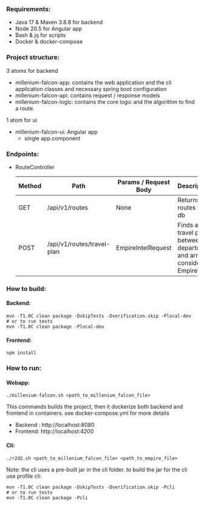 ### Requirements:
- Java 17 & Maven 3.8.8 for backend
- Node 20.5 for Angular app
- Bash & jq for scripts
- Docker & docker-compose


### Project structure: 
3 atoms for backend
- millenium-falcon-app: contains the web application and the cli application classes and necessary spring boot configuration
- millenium-falcon-api: contains request / response models
- millenium-falcon-logic: contains the core logic and the algorithm to find a route.

1 atom for ui
- millenium-falcon-ui: Angular app
  - single app.component

### Endpoints: 
- RouteController

  | Method | Path                       | Params / Request Body | Description                                                               |
  |--------|----------------------------|-----------------------|---------------------------------------------------------------------------|
  | GET    | /api/v1/routes             | None                  | Returns all routes from db                                                |
  | POST   | /api/v1/routes/travel-plan | EmpireIntelRequest    | Finds a travel plan between departure and arrival considering EmpireIntel |

### How to build:
#### Backend:

```shell
mvn -T1.0C clean package -DskipTests -Dverification.skip -Plocal-dev
# or to run tests
mvn -T1.0C clean package -Plocal-dev
```
#### Frontend:
```shell
npm install
```
### How to run: 
#### Webapp:
```shell
./millenium-falcon.sh <path_to_millenium_falcon_file>
```
This commands builds the project, then it dockerize both backend and frontend in containers.
see docker-compose.yml for more details
- Backend : http://localhost:8080
- Frontend: http://localhost:4200
#### Cli:
```shell
./r2d2.sh <path_to_millenium_falcon_file> <path_to_empire_file>
```
Note: the cli uses a pre-built jar in the cli folder. 
to build the jar for the cli use profile cli: 
```shell
mvn -T1.0C clean package -DskipTests -Dverification.skip -Pcli
# or to run tests
mvn -T1.0C clean package -Pcli
```

